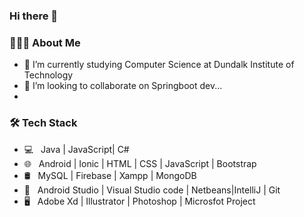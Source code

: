 ### Hi there 👋

<h3> 👨🏻‍💻 About Me </h3>

- 🔭 I’m currently studying Computer Science at Dundalk Institute of Technology
- 👯 I’m looking to collaborate on Springboot dev...
- 
<h3>🛠 Tech Stack</h3>

- 💻 &nbsp; Java |  JavaScript| C#
- 🌐 &nbsp; Android | Ionic | HTML | CSS | JavaScript | Bootstrap 
- 🛢 &nbsp; MySQL | Firebase | Xampp | MongoDB
- 🔧 &nbsp; Android Studio | Visual Studio code | Netbeans|IntelliJ | Git
- 🖥 &nbsp; Adobe Xd | Illustrator | Photoshop | Microsfot Project

